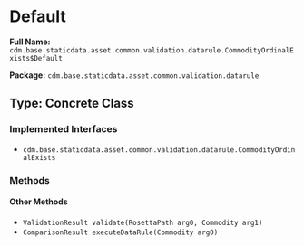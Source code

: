# Default

**Full Name:** `cdm.base.staticdata.asset.common.validation.datarule.CommodityOrdinalExists$Default`

**Package:** `cdm.base.staticdata.asset.common.validation.datarule`

## Type: Concrete Class

### Implemented Interfaces

- `cdm.base.staticdata.asset.common.validation.datarule.CommodityOrdinalExists`

### Methods

#### Other Methods

- `ValidationResult validate(RosettaPath arg0, Commodity arg1)`
- `ComparisonResult executeDataRule(Commodity arg0)`

